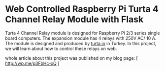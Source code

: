 # Web Controlled Raspberry Pi Turta 4 Channel Relay Module with Flask

Turta 4 Channel Relay module is designed for Raspberry Pi 2/3 series single board computers. The expansion module has 4 relays with 250V AC/ 10 A. The module is designed and produced by  <a href="http://turta.io/">turta.io</a> in Turkey. 
In this project, we will learn about how to control these relays on web. 

whole article about this project was published on my blog page:  [ http://wp.me/p3FbHc-xQ ]
